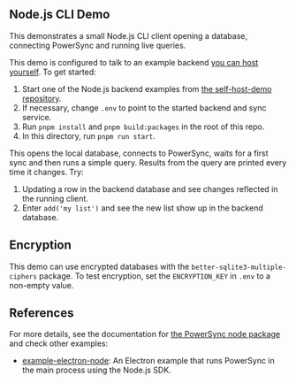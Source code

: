## Node.js CLI Demo

This demonstrates a small Node.js CLI client opening a database, connecting PowerSync and running live queries.

This demo is configured to talk to an example backend [you can host yourself](https://github.com/powersync-ja/self-host-demo). To get started:

1. Start one of the Node.js backend examples from [the self-host-demo repository](https://github.com/powersync-ja/self-host-demo).
2. If necessary, change `.env` to point to the started backend and sync service.
3. Run `pnpm install` and `pnpm build:packages` in the root of this repo.
4. In this directory, run `pnpm run start`.

This opens the local database, connects to PowerSync, waits for a first sync and then runs a simple query.
Results from the query are printed every time it changes. Try:

1. Updating a row in the backend database and see changes reflected in the running client.
2. Enter `add('my list')` and see the new list show up in the backend database.

## Encryption

This demo can use encrypted databases with the `better-sqlite3-multiple-ciphers` package.
To test encryption, set the `ENCRYPTION_KEY` in `.env` to a non-empty value.

## References

For more details, see the documentation for [the PowerSync node package](https://docs.powersync.com/client-sdk-references/node) and check other examples:

- [example-electron-node](../example-electron-node/): An Electron example that runs PowerSync in the main process using the Node.js SDK.
